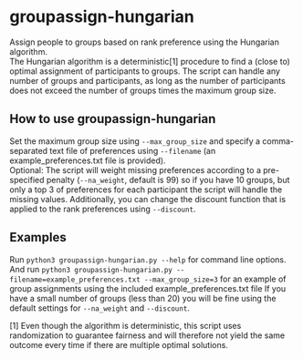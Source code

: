 # groupassign-hungarian
Assign people to groups based on rank preference using the Hungarian algorithm.  
The Hungarian algorithm is a deterministic[1] procedure to find a (close to) optimal assignment of participants to groups. The script can handle any number of groups and participants, as long as the number of participants does not exceed the number of groups times the maximum group size.  

## How to use groupassign-hungarian
Set the maximum group size using `--max_group_size` and specify a comma-separated text file of preferences using `--filename` (an example_preferences.txt file is provided).  
Optional: The script will weight missing preferences according to a pre-specified penalty (`--na_weight`, default is 99) so if you have 10 groups, but only a top 3 of preferences for each participant the script will handle the missing values. Additionally, you can change the discount function that is applied to the rank preferences using `--discount`.

## Examples
Run `python3 groupassign-hungarian.py --help` for command line options.  
And run `python3 groupassign-hungarian.py --filename=example_preferences.txt --max_group_size=3` for an example of group assignments using the included example_preferences.txt file
If you have a small number of groups (less than 20) you will be fine using the default settings for `--na_weight` and `--discount`.  

[1] Even though the algorithm is deterministic, this script uses randomization to guarantee fairness and will therefore not yield the same outcome every time if there are multiple optimal solutions.
